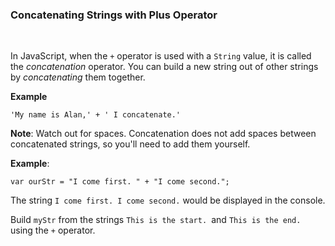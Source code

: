 ### **Concatenating Strings with Plus Operator**

<br>

In JavaScript, when the `+` operator is used with a `String` value, it is called the _concatenation_ operator. You can build a new string out of other strings by _concatenating_ them together.

**Example**

```
'My name is Alan,' + ' I concatenate.'
```

**Note**: Watch out for spaces. Concatenation does not add spaces between concatenated strings, so you'll need to add them yourself.

**Example**:

```
var ourStr = "I come first. " + "I come second.";
```

The string `I come first. I come second.` would be displayed in the console.

Build `myStr` from the strings `This is the start. `and `This is the end. `using the `+` operator.
